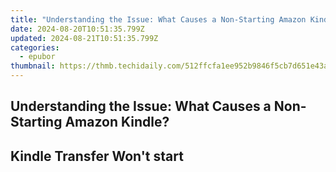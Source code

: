 ```yaml
---
title: "Understanding the Issue: What Causes a Non-Starting Amazon Kindle?"
date: 2024-08-20T10:51:35.799Z
updated: 2024-08-21T10:51:35.799Z
categories:
  - epubor
thumbnail: https://thmb.techidaily.com/512ffcfa1ee952b9846f5cb7d651e43a3e26903ab25eda358cd1badd2bb5aa9c.jpg
---
```


## Understanding the Issue: What Causes a Non-Starting Amazon Kindle?

## Kindle Transfer Won't start



<ins class="adsbygoogle"
     style="display:block"
     data-ad-format="autorelaxed"
     data-ad-client="ca-pub-7571918770474297"
     data-ad-slot="1223367746"></ins>



<ins class="adsbygoogle"
     style="display:block"
     data-ad-client="ca-pub-7571918770474297"
     data-ad-slot="8358498916"
     data-ad-format="auto"
     data-full-width-responsive="true"></ins>



<!-- affiliate ads begin -->

<!-- affiliate ads end -->